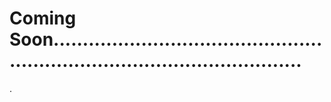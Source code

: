 # Coming Soon................................................................................................
.
